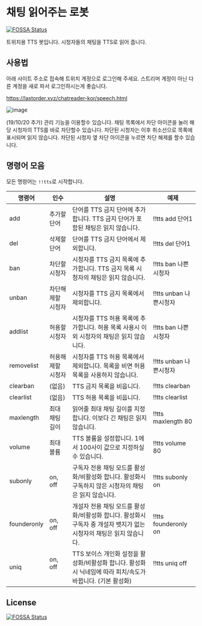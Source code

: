 # 채팅 읽어주는 로봇
[![FOSSA Status](https://app.fossa.io/api/projects/git%2Bgithub.com%2FLastorder-DC%2Fchatreader-kor.svg?type=shield)](https://app.fossa.io/projects/git%2Bgithub.com%2FLastorder-DC%2Fchatreader-kor?ref=badge_shield)

트위치용 TTS 봇입니다. 시청자들의 채팅을 TTS로 읽어 줍니다.

## 사용법
아래 사이트 주소로 접속해 트위치 계정으로 로그인해 주세요. 스트리머 계정이 아닌 다른 계정을 새로 파서 로그인하시는게 좋습니다.

https://lastorder.xyz/chatreader-kor/speech.html

![image](https://user-images.githubusercontent.com/18280396/67158564-79feac00-f374-11e9-8e5f-d645038f7d33.png)

(19/10/20 추가) 관리 기능을 이용할수 있습니다. 채팅 목록에서 차단 아이콘을 눌러 해당 시청자의 TTS를 바로 차단할수 있습니다. 차단된 시청자는 이후 취소선으로 목록에 표시되며 읽지 않습니다. 차단된 시청자 옆 차단 아이콘을 누르면 차단 해제를 할수 있습니다.

## 명령어 모음
모든 명령어는 `!!tts`로 시작합니다.

| 명령어      | 인수              | 설명                                                                                                       | 예제                   |
|-------------|-------------------|-----------------------------------------------------------------------------------------------------------|------------------------|
| add         | 추가할 단어       | 단어를 TTS 금지 단어에 추가합니다. TTS 금지 단어가 포함된 채팅은 읽지 않습니다.                                 | !!tts add 단어1        |
| del         | 삭제할 단어       | 단어를 TTS 금지 단어에서 제외합니다.                                                                         | !!tts del 단어1        |
| ban         | 차단할 시청자     | 시청자를 TTS 금지 목록에 추가합니다. TTS 금지 목록 시청자의 채팅은 읽지 않습니다.                               | !!tts ban 나쁜시청자    |
| unban       | 차단해제할 시청자 | 시청자를 TTS 금지 목록에서 제외합니다.                                                                        | !!tts unban 나쁜시청자 |
| addlist     | 허용할 시청자     | 시청자를 TTS 허용 목록에 추가합니다. 허용 목록 사용시 이외 시청자의 채팅은 읽지 않습니다.                        | !!tts ban 나쁜시청자    |
| removelist  | 허용해제할 시청자 | 시청자를 TTS 허용 목록에서 제외합니다. 목록을 비면 허용 목록을 사용하지 않습니다.                                | !!tts unban 나쁜시청자 |
| clearban    | (없음)           | TTS 금지 목록을 비웁니다.                                                                                    | !!tts clearban        |
| clearlist   | (없음)           | TTS 허용 목록을 비웁니다.                                                                                    | !!tts clearlist       |
| maxlength   | 최대 채팅 길이    | 읽어줄 최대 채팅 길이를 지정합니다. 이보다 긴 채팅은 읽지 않습니다.                                             | !!tts maxlength 80    |
| volume      | 최대 볼륨        | TTS 볼륨을 설정합니다. 1에서 100사이 값으로 지정하실수 있습니다.                                                | !!tts volume 80       |
| subonly     | on, off         | 구독자 전용 채팅 모드를 활성화/비활성화 합니다. 활성화시 구독하지 않은 시청자의 채팅은 읽지 않습니다.               | !!tts subonly on      |
| founderonly | on, off         | 개설자 전용 채팅 모드를 활성화/비활성화 합니다. 활성화시 구독자 중 개설자 뱃지가 없는 시청자의 채팅은 읽지 않습니다. | !!tts founderonly on       |
| uniq        | on, off         | TTS 보이스 개인화 설정을 활성화/비활성화 합니다. 활성화시 닉네임에 따라 피치/속도가 바뀝니다. (기본 활성화)         | !!tts uniq off       |


## License
[![FOSSA Status](https://app.fossa.io/api/projects/git%2Bgithub.com%2FLastorder-DC%2Fchatreader-kor.svg?type=large)](https://app.fossa.io/projects/git%2Bgithub.com%2FLastorder-DC%2Fchatreader-kor?ref=badge_large)

